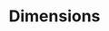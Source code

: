 ---
layout: default
bigquery: https://console.cloud.google.com/bigquery?p=covid-19-dimensions-ai&page=table&d=data&t=publications
contributors: Digital Science, https://www.digital-science.com/
cost: Free for personal, non-commercial use.
description: Dimensions contains more than 100 million publications, ranging from
  articles published in scholarly journals, books and book chapters, to preprints
  and conference proceedings. All publications are contextualized with linked data
  sets, funding, publications, patents, clinical trials, and policy documents. You
  can also view associated categories, funders, institutions, and researcher profiles.
documentation: https://docs.dimensions.ai/bigquery/index.html
last_edit: 04/06/2022, 22:26:14
location: https://www.dimensions.ai/products/free/
maintained_by: Digital Science, https://www.digital-science.com/
schema_fields:
- expiration_date
- start_date
- journal
- current_assignee_orgs
- metrics
- embargo_date
- doi
- eisbn
- journal_lists
- date_print
- name
- category_uoa
- associated_publication_doi
- book_series_title
- original_assignee_orgs
- funder_org_countries
- category_hra
- cpc
- family_count
- filing_date
- interventions
- abstract
- concepts
- legal_events
- year
- original_title
- assignee_orgs
- cited_by_ids
- research_org_country_names
- license
- funding_cad
- inventor_names
- relationships
- links
- research_org_state_names
- granted_date
- gender
- assignee_countries
- application_number
- brief_title
- created_date
- associated_publication_id
- category_icrp_cso
- conference
- family_members_ids
- organisation_details
- resulting_publication_doi
- subtitles
- funder_orgs
- associated_publication_pmid
- funder_org
- associated_publication_arxiv_id
- citations
- filing_year
- funding_details
- funding_gbp
- legal_status
- publication_ids
- jurisdiction
- date
- active_years
- family_id
- original_assignee
- funding_usd
- funder_org_state_codes
- associated_grant_ids
- current_assignee
- isbn
- funder_org_acronyms
- category_rcdc
- funding_currency
- authors
- linkout
- funder_org_cities
- title
- proceedings_title
- research_org_countries
- open_access_categories
- grant_number
- citations_count
- status
- investigators
- current_assignee_countries
- pmcid
- filing_status
- category_bra
- id
- end_date
- pages
- funding_nzd
- publication_date
- editors
- end_year
- funding_aud
- language
- kind
- established
- expiration_year
- acknowledgements
- publisher
- date_normal
- category_hrcs_rac
- phase
- start_year
- aliases
- funder_countries
- types
- publication_year
- original_assignee_countries
- open_access_categories_v2
- wikipedia_url
- external_ids
- research_org_cities
- conditions
- altmetrics
- labels
- resulting_publication_ids
- date_inserted
- foa_number
- research_org_state_codes
- priority_year
- supporting_grant_ids
- date_modified
- ipcr
- parent_id
- funding_cny
- source_id
- patent_ids
- clinical_trial_ids
- email_address
- issue
- description
- funding_eur
- registry
- date_online
- repository_url
- repository_id
- arxiv_id
- category_for
- volume
- type
- category_hrcs_hc
- citation_string
- address
- book_title
- funding_chf
- acronyms
- original_abstract
- funding_jpy
- priority_date
- acronym
- granted_year
- research_org_city_names
- category_icrp_ct
- reference_ids
- repository_name
- mesh_headings
- funding_amount
- pmid
- categories
- researcher_ids
- mesh_terms
- date_imported_gbq
- research_orgs
- category_sdg
shortname: dimensions
tags:
- scholarly literature
- patents
- funding
- clinical trials
- academic profiles
terms_of_use: 'Use of both the Dimensions COVID-19 dataset and full Dimensions dataset
  are subject to the Dimensions Terms of use: https://www.dimensions.ai/policies-terms-legal '
title: Dimensions
uuid: dcff88bd-fe6b-4fdb-8159-809bf9d7bc1c
---
